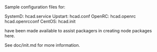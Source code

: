 Sample configuration files for:

SystemD: hcad.service
Upstart: hcad.conf
OpenRC:  hcad.openrc
         hcad.openrcconf
CentOS:  hcad.init

have been made available to assist packagers in creating node packages here.

See doc/init.md for more information.
